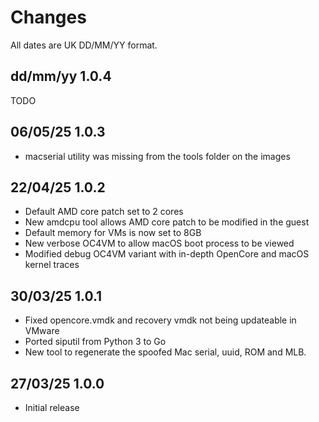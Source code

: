 # Changes

All dates are UK DD/MM/YY format.

## dd/mm/yy 1.0.4
TODO

## 06/05/25 1.0.3
* macserial utility was missing from the tools folder on the images

## 22/04/25 1.0.2
* Default AMD core patch set to 2 cores
* New amdcpu tool allows AMD core patch to be modified in the guest
* Default memory for VMs is now set to 8GB
* New verbose OC4VM to allow macOS boot process to be viewed
* Modified debug OC4VM variant with in-depth OpenCore and macOS kernel traces

## 30/03/25 1.0.1
* Fixed opencore.vmdk and recovery vmdk not being updateable in VMware
* Ported siputil from Python 3 to Go
* New tool to regenerate the spoofed Mac serial, uuid, ROM and MLB.

## 27/03/25 1.0.0
* Initial release
